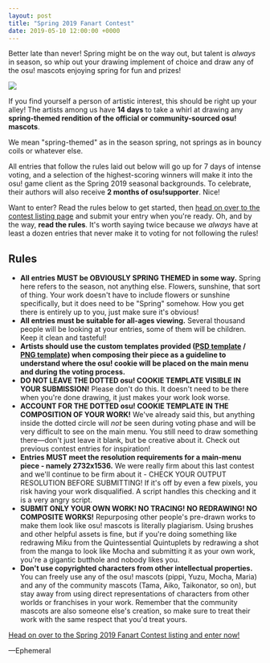 ```yaml
---
layout: post
title: "Spring 2019 Fanart Contest"
date: 2019-05-10 12:00:00 +0000
---
```


Better late than never! Spring might be on the way out, but talent is *always* in season, so whip out your drawing implement of choice and draw any of the osu! mascots enjoying spring for fun and prizes!

[![](https://assets.ppy.sh/contests/78/header.jpg)](https://osu.ppy.sh/community/contests/78)

If you find yourself a person of artistic interest, this should be right up your alley! The artists among us have **14 days** to take a whirl at drawing any **spring-themed rendition of the official or community-sourced osu! mascots**.

We mean "spring-themed" as in the season spring, not springs as in bouncy coils or whatever else.

All entries that follow the rules laid out below will go up for 7 days of intense voting, and a selection of the highest-scoring winners will make it into the osu! game client as the Spring 2019 seasonal backgrounds. To celebrate, their authors will also receive **2 months of osu!supporter**. Nice!

Want to enter? Read the rules below to get started, then [head on over to the contest listing page](https://osu.ppy.sh/community/contests/78) and submit your entry when you're ready. Oh, and by the way, **read the rules**. It's worth saying twice because we *always* have at least a dozen entries that never make it to voting for not following the rules!

## Rules

- **All entries MUST be OBVIOUSLY SPRING THEMED in some way.** Spring here refers to the season, not anything else. Flowers, sunshine, that sort of thing. Your work doesn't have to include flowers or sunshine specifically, but it does need to be "Spring" somehow. How you get there is entirely up to you, just make sure it's obvious!
- **All entries must be suitable for all-ages viewing.** Several thousand people will be looking at your entries, some of them will be children. Keep it clean and tasteful!
- **Artists should use the custom templates provided ([PSD template](https://assets.ppy.sh/events/fanart/templates/osu%21%20main%20menu%202732x1536.psd?2017) / [PNG template](https://assets.ppy.sh/events/fanart/templates/osu%21%20main%20menu%202732x1536.png?2017)) when composing their piece as a guideline to understand where the osu! cookie will be placed on the main menu and during the voting process.**
- **DO NOT LEAVE THE DOTTED osu! COOKIE TEMPLATE VISIBLE IN YOUR SUBMISSION!** Please don't do this. It doesn't need to be there when you're done drawing, it just makes your work look worse.
- **ACCOUNT FOR THE DOTTED osu! COOKIE TEMPLATE IN THE COMPOSITION OF YOUR WORK!** We've already said this, but anything inside the dotted circle will *not* be seen during voting phase and will be very difficult to see on the main menu. You still need to draw something there—don't just leave it blank, but be creative about it. Check out previous contest entries for inspiration!
- **Entries MUST meet the resolution requirements for a main-menu piece - namely 2732x1536.** We were really firm about this last contest and we'll continue to be firm about it - CHECK YOUR OUTPUT RESOLUTION BEFORE SUBMITTING! If it's off by even a few pixels, you risk having your work disqualified. A script handles this checking and it is a very angry script.
- **SUBMIT ONLY YOUR OWN WORK! NO TRACING! NO REDRAWING! NO COMPOSITE WORKS!** Repurposing other people's pre-drawn works to make them look like osu! mascots is literally plagiarism. Using brushes and other helpful assets is fine, but if you're doing something like redrawing Miku from the Quintessential Quintuplets by redrawing a shot from the manga to look like Mocha and submitting it as your own work, you're a gigantic butthole and nobody likes you.
- **Don't use copyrighted characters from other intellectual properties.** You can freely use any of the osu! mascots (pippi, Yuzu, Mocha, Maria) and any of the community mascots (Tama, Aiko, Taikonator, so on), but stay away from using direct representations of characters from other worlds or franchises in your work. Remember that the community mascots are also someone else's creation, so make sure to treat their work with the same respect that you'd treat yours.

[Head on over to the Spring 2019 Fanart Contest listing and enter now!](https://osu.ppy.sh/community/contests/78)

—Ephemeral
